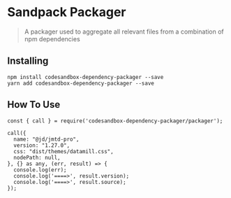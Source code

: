 # Sandpack Packager

> A packager used to aggregate all relevant files from a combination of npm dependencies

## Installing

```
npm install codesandbox-dependency-packager --save
yarn add codesandbox-dependency-packager --save
```

## How To Use
```
const { call } = require('codesandbox-dependency-packager/packager');

call({
  name: "@jd/jmtd-pro",
  version: "1.27.0",
  css: "dist/themes/datamill.css",
  nodePath: null,
}, {} as any, (err, result) => {
  console.log(err);
  console.log('====>', result.version);
  console.log('====>', result.source);
});


```
